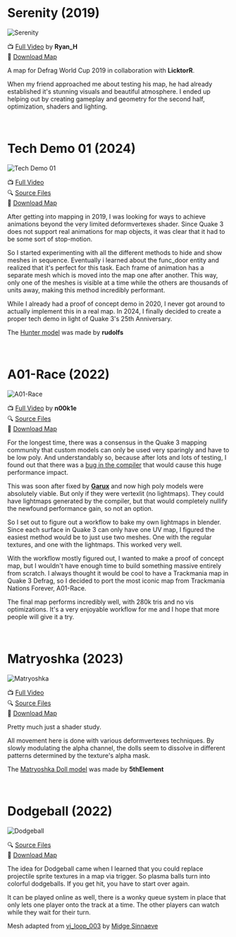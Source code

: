 # Serenity (2019)

![Serenity](docs/Serenity.gif)

📺 [Full Video](https://youtu.be/mw1yKEEyhEU) by **Ryan_H** \
💾 [Download Map](https://ws.q3df.org/maps/downloads/dfwc2019-6.pk3)

A map for Defrag World Cup 2019 in collaboration with **LicktorR**.

When my friend approached me about testing his map, he had already established it's stunning visuals and beautiful atmosphere.
I ended up helping out by creating gameplay and geometry for the second half, optimization, shaders and lighting.

<br>

# Tech Demo 01 (2024)

![Tech Demo 01](docs/Tech_Demo_01.gif)

📺 [Full Video](https://youtu.be/XozoJGX3y2Q) \
🔍 [Source Files](source/Tech_Demo_01) \
💾 [Download Map](https://ws.q3df.org/maps/downloads/tech_animMesh.pk3)

After getting into mapping in 2019, I was looking for ways to achieve animations beyond the very limited deformvertexes shader. Since Quake 3 does not support real animations for map objects, it was clear that it had to be some sort of stop-motion.

So I started experimenting with all the different methods to hide and show meshes in sequence. Eventually i learned about the func_door entity and realized that it's perfect for this task. Each frame of animation has a separate mesh which is moved into the map one after another. This way, only one of the meshes is visible at a time while the others are thousands of units away, making this method incredibly performant.

While I already had a proof of concept demo in 2020, I never got around to actually implement this in a real map. In 2024, I finally decided to create a proper tech demo in light of Quake 3's 25th Anniversary.

The [Hunter model](https://sketchfab.com/3d-models/hunter-80a20eb0cba043caa361e2b44fd86ce4) was made by **rudolfs**

<br>

# A01-Race (2022)

![A01-Race](docs/A01-Race.gif)

📺 [Full Video](https://youtu.be/DT17oGqI6rw) by **n00k1e** \
🔍 [Source Files](source/A01-Race) \
💾 [Download Map](https://ws.q3df.org/maps/downloads/A01-Race.pk3)

For the longest time, there was a consensus in the Quake 3 mapping community that custom models can only be used very sparingly and have to be low poly. And understandably so, because after lots and lots of testing, I found out that there was a [bug in the compiler](https://trello.com/c/TU76XELa) that would cause this huge performance impact.

This was soon after fixed by [**Garux**](https://github.com/Garux/netradiant-custom) and now high poly models were absolutely viable. But only if they were vertexlit (no lightmaps). They could have lightmaps generated by the compiler, but that would completely nullify the newfound performance gain, so not an option.

So I set out to figure out a workflow to bake my own lightmaps in blender. Since each surface in Quake 3 can only have one UV map, I figured the easiest method would be to just use two meshes. One with the regular textures, and one with the lightmaps. This worked very well.

With the workflow mostly figured out, I wanted to make a proof of concept map, but I wouldn't have enough time to build something massive entirely from scratch. I always thought it would be cool to have a Trackmania map in Quake 3 Defrag, so I decided to port the most iconic map from Trackmania Nations Forever, A01-Race.

The final map performs incredibly well, with 280k tris and no vis optimizations. It's a very enjoyable workflow for me and I hope that more people will give it a try.

<br>

# Matryoshka (2023)

![Matryoshka](docs/Matryoshka.gif)

📺 [Full Video](https://youtu.be/3WCJ9cg1aiQ) \
🔍 [Source Files](source/Matryoshka) \
💾 [Download Map](https://ws.q3df.org/maps/downloads/smc11_quBit.pk3)

Pretty much just a shader study.

All movement here is done with various deformvertexes techniques. By slowly modulating the alpha channel, the dolls seem to dissolve in different patterns determined by the texture's alpha mask.

The [Matryoshka Doll model](https://www.blendswap.com/blend/26799) was made by **5thElement**

<br>

# Dodgeball (2022)

![Dodgeball](docs/Dodgeball.gif)

🔍 [Source Files](source/Dodgeball) \
💾 [Download Map](https://ws.q3df.org/maps/downloads/smc06_quBit.pk3)

The idea for Dodgeball came when I learned that you could replace projectile sprite textures in a map via trigger. So plasma balls turn into colorful dodgeballs. If you get hit, you have to start over again.

It can be played online as well, there is a wonky queue system in place that only lets one player onto the track at a time. The other players can watch while they wait for their turn.

Mesh adapted from [vj_loop_003](https://mantissa.xyz/vj.html) by [Midge Sinnaeve](https://mantissa.xyz/)

<br>
